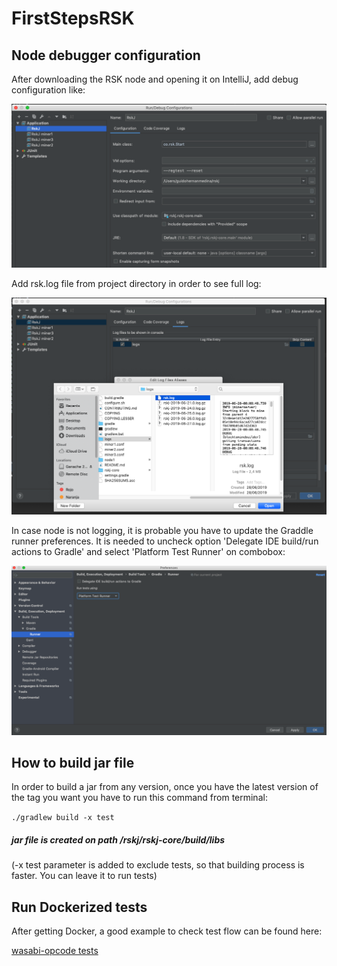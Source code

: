 # FirstStepsRSK
## Node debugger configuration

After downloading the RSK node and opening it on IntelliJ, add debug configuration like:

![alt text](screenshots/debug_config.png)

Add rsk.log file from project directory in order to see full log:

![alt text](screenshots/add_logs.png)

In case node is not logging, it is probable you have to update the Graddle runner preferences. It is needed to uncheck option 'Delegate IDE build/run actions to Gradle' and select 'Platform Test Runner' on combobox:

![alt text](screenshots/runner_config.png)

## How to build jar file

In order to build a jar from any version, once you have the latest version of the tag you want you have to run this command from terminal:

``` ./gradlew build -x test ``` 

##### jar file is created on path /rskj/rskj-core/build/libs

(-x test parameter is added to exclude tests, so that building process is faster. You can leave it to run tests)


## Run Dockerized tests

After getting Docker, a good example to check test flow can be found here:

[wasabi-opcode tests](https://github.com/rsksmart/dockerized-network/tree/wasabi-opcodes/wasabi-opcodes)
